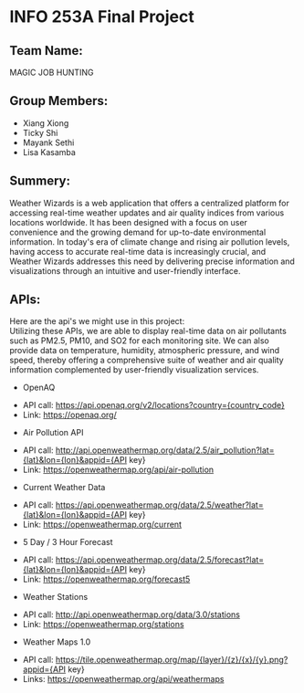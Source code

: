 # INFO 253A Final Project 

## Team Name: 
MAGIC JOB HUNTING

## Group Members: 
* Xiang Xiong
* Ticky Shi
* Mayank Sethi
* Lisa Kasamba

## Summery: 
Weather Wizards is a web application that offers a centralized platform for accessing real-time weather updates and air quality indices from various locations worldwide. It has been designed with a focus on user convenience and the growing demand for up-to-date environmental information. In today's era of climate change and rising air pollution levels, having access to accurate real-time data is increasingly crucial, and Weather Wizards addresses this need by delivering precise information and visualizations through an intuitive and user-friendly interface.

## APIs:
Here are the api's we might use in this project:   
Utilizing these APIs, we are able to display real-time data on air pollutants such as PM2.5, PM10, and SO2 for each monitoring site. We can also provide data on temperature, humidity, atmospheric pressure, and wind speed, thereby offering a comprehensive suite of weather and air quality information complemented by user-friendly visualization services.

- OpenAQ
* API call: https://api.openaq.org/v2/locations?country={country_code}
* Link: https://openaq.org/

- Air Pollution API
* API call: http://api.openweathermap.org/data/2.5/air_pollution?lat={lat}&lon={lon}&appid={API key}
* Link: https://openweathermap.org/api/air-pollution

- Current Weather Data 
* API call: https://api.openweathermap.org/data/2.5/weather?lat={lat}&lon={lon}&appid={API key}
* Link: https://openweathermap.org/current

- 5 Day / 3 Hour Forecast
* API call: https://api.openweathermap.org/data/2.5/forecast?lat={lat}&lon={lon}&appid={API key}
* Link: https://openweathermap.org/forecast5

- Weather Stations
* API call: http://api.openweathermap.org/data/3.0/stations
* Link: https://openweathermap.org/stations

- Weather Maps 1.0
* API call: https://tile.openweathermap.org/map/{layer}/{z}/{x}/{y}.png?appid={API key}
* Links: https://openweathermap.org/api/weathermaps
